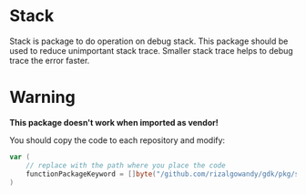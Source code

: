 # Stack

Stack is package to do operation on debug stack. This package should be used to reduce unimportant stack trace. Smaller stack trace helps to debug trace the error faster.

# Warning

**This package doesn't work when imported as vendor!**

You should copy the code to each repository and modify:

```go
var (
    // replace with the path where you place the code
    functionPackageKeyword = []byte("/github.com/rizalgowandy/gdk/pkg/stack/")
)
```